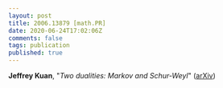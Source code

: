 ```yaml
---
layout: post
title: 2006.13879 [math.PR]
date: 2020-06-24T17:02:06Z
comments: false
tags: publication
published: true
---
```


<b>Jeffrey Kuan</b>, "<i>Two dualities: Markov and Schur-Weyl</i>" ([arXiv](http://arxiv.org/abs/2006.13879v1))
